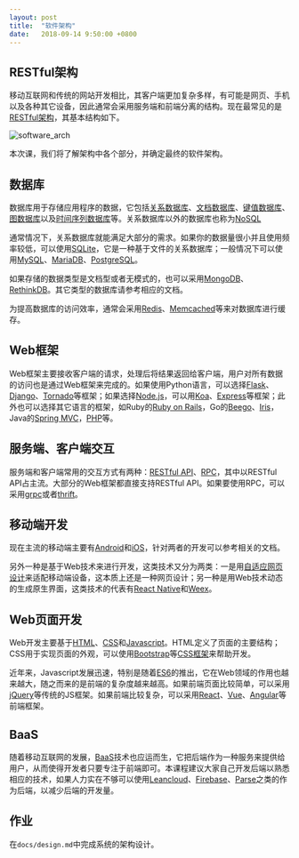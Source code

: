 ```yaml
---
layout: post
title:  "软件架构"
date:   2018-09-14 9:50:00 +0800
---
```


## RESTful架构

移动互联网和传统的网站开发相比，其客户端更加复杂多样，有可能是网页、手机以及各种其它设备，因此通常会采用服务端和前端分离的结构。现在最常见的是[RESTful架构][restful]，其基本结构如下。

![software_arch][]

本次课，我们将了解架构中各个部分，并确定最终的软件架构。

## 数据库

数据库用于存储应用程序的数据，它包括[关系数据库][rdb]、[文档数据库][documentdb]、[键值数据库][kvdb]、[图数据库][graphdb]以及[时间序列数据库][timedb]等。关系数据库以外的数据库也称为[NoSQL][]

通常情况下，关系数据库就能满足大部分的需求。如果你的数据量很小并且使用频率较低，可以使用[SQLite][]，它是一种基于文件的关系数据库；一般情况下可以使用[MySQL][]、[MariaDB][]、[PostgreSQL][]。

如果存储的数据类型是文档型或者无模式的，也可以采用[MongoDB][]、[RethinkDB][]。其它类型的数据库请参考相应的文档。

为提高数据库的访问效率，通常会采用[Redis][]、[Memcached][]等来对数据库进行缓存。

## Web框架

Web框架主要接收客户端的请求，处理后将结果返回给客户端，用户对所有数据的访问也是通过Web框架来完成的。如果使用Python语言，可以选择[Flask][]、[Django][]、[Tornado][]等框架；如果选择[Node.js][]，可以用[Koa][]、[Express][]等框架；此外也可以选择其它语言的框架，如Ruby的[Ruby on Rails][ror]，Go的[Beego][]、[Iris][]，Java的[Spring MVC][spring_mvc]，[PHP][]等。

## 服务端、客户端交互

服务端和客户端常用的交互方式有两种：[RESTful API][restful]、[RPC][]，其中以RESTful API占主流。大部分的Web框架都直接支持RESTful API。如果要使用RPC，可以采用[grpc][]或者[thrift][]。

## 移动端开发

现在主流的移动端主要有[Android][]和[iOS][]，针对两者的开发可以参考相关的文档。

另外一种是基于Web技术来进行开发，这类技术又分为两类：一是用[自适应网页设计][responsive_design]来适配移动端设备，这本质上还是一种网页设计；另一种是用Web技术动态的生成原生界面，这类技术的代表有[React Native][]和[Weex][]。

## Web页面开发

Web开发主要基于[HTML][]、[CSS][]和[Javascript][]。HTML定义了页面的主要结构；CSS用于实现页面的外观，可以使用[Bootstrap][]等[CSS框架][css_framework]来帮助开发。

近年来，Javascript发展迅速，特别是随着[ES6][]的推出，它在Web领域的作用也越来越大，随之而来的是前端的复杂度越来越高。如果前端页面比较简单，可以采用[jQuery][]等传统的JS框架。如果前端比较复杂，可以采用[React][]、[Vue][]、[Angular][]等前端框架。

## BaaS

随着移动互联网的发展，[BaaS][]技术也应运而生，它把后端作为一种服务来提供给用户，从而使得开发者只要专注于前端即可。本课程建议大家自己开发后端以熟悉相应的技术，如果人力实在不够可以使用[Leancloud][]、[Firebase][]、[Parse][]之类的作为后端，以减少后端的开发量。

## 作业

在`docs/design.md`中完成系统的架构设计。

[android]: https://developer.android.com/?hl=zh-cn
[angular]: https://angular.io/
[baas]: https://en.wikipedia.org/wiki/Mobile_backend_as_a_service
[beego]: https://beego.me/
[bootstrap]: https://getbootstrap.com/
[css]: http://www.w3school.com.cn/css3/index.ASP
[css_framework]: https://github.com/troxler/awesome-css-frameworks
[django]: https://www.djangoproject.com/
[documentdb]: https://en.wikipedia.org/wiki/Document-oriented_database
[es6]: http://es6.ruanyifeng.com/
[express]: https://expressjs.com/zh-cn/
[firebase]: https://firebase.google.com/
[flask]: http://flask.pocoo.org/
[graphdb]: https://en.wikipedia.org/wiki/Graph_database
[grpc]: https://grpc.io/
[html]: https://www.w3schools.com/html/html5_intro.asp
[ios]: https://developer.apple.com/
[iris]: https://iris-go.com/
[javascript]: https://wangdoc.com/javascript/
[jquery]: https://jquery.com/
[koa]: https://koajs.com/
[kvdb]: https://en.wikipedia.org/wiki/Key-value_database
[leancloud]: https://leancloud.cn/
[mariadb]: https://mariadb.org/
[memcached]: https://memcached.org/
[mongodb]: https://github.com/mongo/mongo
[mysql]: http://mysql.com/
[node.js]: https://nodejs.org/en/
[nosql]: https://zh.wikipedia.org/wiki/NoSQL
[parse]: https://parseplatform.org/
[php]: http://php.net/
[postgresql]: http://www.postgresql.org/
[rdb]: https://zh.wikipedia.org/wiki/%E5%85%B3%E7%B3%BB%E6%95%B0%E6%8D%AE%E5%BA%93
[react native]: https://facebook.github.io/react-native/
[react]: https://reactjs.org/
[redis]: https://redis.io/
[responsive_design]: http://www.ruanyifeng.com/blog/2012/05/responsive_web_design.html
[restful]: http://www.ruanyifeng.com/blog/2011/09/restful.html
[rethinkdb]: https://github.com/rethinkdb/rethinkdb
[ror]: https://rubyonrails.org/
[rpc]: https://en.wikipedia.org/wiki/Remote_procedure_call
[software_arch]: /assets/images/software_arch.gif "REST-based architecture"
[spring_mvc]: https://docs.spring.io/spring/docs/current/spring-framework-reference/web.html 
[sqlite]: https://www.sqlite.org/index.html
[thrift]: https://thrift.apache.org/
[timedb]: https://en.wikipedia.org/wiki/Time_series_database
[tornado]: http://www.tornadoweb.org/en/stable/
[vue]: https://cn.vuejs.org/index.html
[weex]: https://weex.apache.org/cn/guide/
